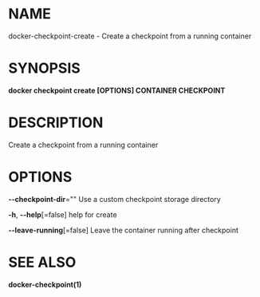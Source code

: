 # NAME

docker-checkpoint-create - Create a checkpoint from a running container

# SYNOPSIS

**docker checkpoint create \[OPTIONS\] CONTAINER CHECKPOINT**

# DESCRIPTION

Create a checkpoint from a running container

# OPTIONS

**--checkpoint-dir**="" Use a custom checkpoint storage directory

**-h**, **--help**\[=false\] help for create

**--leave-running**\[=false\] Leave the container running after checkpoint

# SEE ALSO

**docker-checkpoint(1)**

